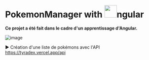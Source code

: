 # PokemonManager with <img src="https://upload.wikimedia.org/wikipedia/commons/f/f7/Angular_gradient.png" width="40px">ngular

**Ce projet a été fait dans le cadre d'un apprentissage d'Angular.** 

![image](https://github.com/user-attachments/assets/88281bd8-3976-40d1-aa15-f74a9909ce2f)

▶ Création d'une liste de pokémons avec l'API https://tyradex.vercel.app/api
